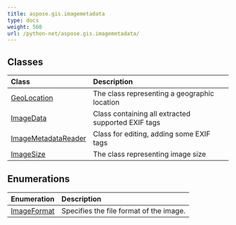 ```yaml
---
title: aspose.gis.imagemetadata
type: docs
weight: 560
url: /python-net/aspose.gis.imagemetadata/
---
```





## **Classes**
| **Class** | **Description** |
| :- | :- |
| [GeoLocation](/psd/python-net/aspose.gis.imagemetadata/geolocation/) | The class representing a geographic location |
| [ImageData](/psd/python-net/aspose.gis.imagemetadata/imagedata/) | Class containing all extracted supported EXIF tags |
| [ImageMetadataReader](/psd/python-net/aspose.gis.imagemetadata/imagemetadatareader/) | Class for editing, adding some EXIF tags |
| [ImageSize](/psd/python-net/aspose.gis.imagemetadata/imagesize/) | The class representing image size |
## **Enumerations**
| **Enumeration** | **Description** |
| :- | :- |
| [ImageFormat](/psd/python-net/aspose.gis.imagemetadata/imageformat/) | Specifies the file format of the image. |
